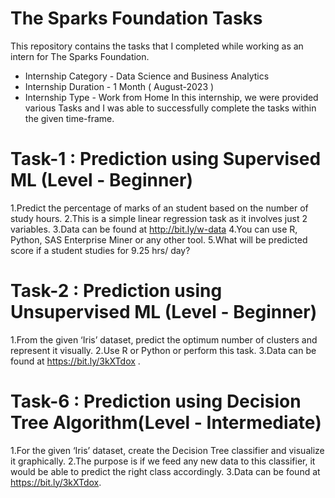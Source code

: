 # The Sparks Foundation Tasks
This repository contains the tasks that I completed while working as an intern for The Sparks Foundation.

* Internship Category - Data Science and Business Analytics
* Internship Duration - 1 Month ( August-2023 )
* Internship Type - Work from Home
In this internship, we were provided various Tasks and I was able to successfully complete  the  tasks within the given time-frame.



# Task-1 : Prediction using Supervised ML (Level - Beginner)

1.Predict the percentage of marks of an student based on the number of study hours.
2.This is a simple linear regression task as it involves just 2 variables.
3.Data can be found at http://bit.ly/w-data 
4.You can use R, Python, SAS Enterprise Miner or any other tool.
5.What will be predicted score if a student studies for 9.25 hrs/ day?

# Task-2 : Prediction using Unsupervised ML (Level - Beginner)

1.From the given ‘Iris’ dataset, predict the optimum number of clusters and represent it visually.
2.Use R or Python or perform this task.
3.Data can be found at https://bit.ly/3kXTdox .

# Task-6 : Prediction using Decision Tree Algorithm(Level - Intermediate)

1.For the given ‘Iris’ dataset, create the Decision Tree classifier and visualize it graphically.
2.The purpose is if we feed any new data to this classifier, it would be able to predict the right class accordingly.
3.Data can be found at https://bit.ly/3kXTdox.


